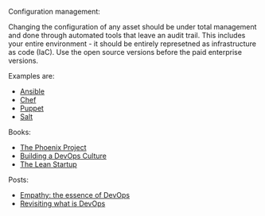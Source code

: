 Configuration management:

Changing the configuration of any asset should be under total management and done through automated tools that leave an audit trail. This includes your entire environment - it should be entirely represetned as infrastructure as code (IaC). Use the open source versions before the paid enterprise versions.

Examples are:

* [Ansible](http://www.ansible.com/home)
* [Chef](https://www.chef.io/chef/)
* [Puppet](https://puppetlabs.com/)
* [Salt](http://saltstack.com/)



Books:

* [The Phoenix Project](http://www.amazon.com/The-Phoenix-Project-Helping-Business/dp/0988262592)
* [Building a DevOps Culture](http://www.amazon.com/Building-DevOps-Culture-Mandi-Walls-ebook/dp/B00CBM1WFC/ref=sr_1_2?s=books&ie=UTF8&qid=1430488009&sr=1-2&keywords=continuous+deliveryhttp://www.amazon.com/gp/product/0321601912/ref=pd_lpo_sbs_dp_ss_3?pf_rd_p=1944687582&pf_rd_s=lpo-top-stripe-1&pf_rd_t=201&pf_rd_i=0988262592&pf_rd_m=ATVPDKIKX0DER&pf_rd_r=0K8BTCWHH8XP7PAA750Y)
* [The Lean Startup](http://www.amazon.com/Lean-Startup-Entrepreneurs-Continuous-Innovation-ebook/dp/B004J4XGN6/ref=sr_1_12?s=books&ie=UTF8&qid=1430488009&sr=1-12&keywords=continuous+delivery)

Posts: 

* [Empathy: the essence of DevOps](http://blog.ingineering.it/post/72964480807/empathy-the-essence-of-devops)
* [Revisiting what is DevOps](http://radar.oreilly.com/2014/06/revisiting-what-is-devops.html)
